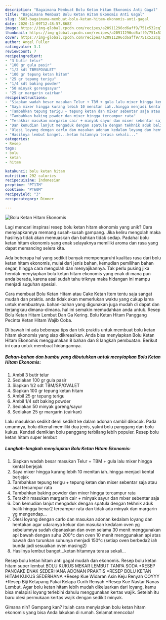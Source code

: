 ```yaml
---
description: "Bagaimana Membuat Bolu Ketan Hitam Ekonomis Anti Gagal"
title: "Bagaimana Membuat Bolu Ketan Hitam Ekonomis Anti Gagal"
slug: 3603-bagaimana-membuat-bolu-ketan-hitam-ekonomis-anti-gagal
date: 2020-11-09T12:48:57.868Z
image: https://img-global.cpcdn.com/recipes/a20911296cd6aff9/751x532cq70/bolu-ketan-hitam-ekonomis-foto-resep-utama.jpg
thumbnail: https://img-global.cpcdn.com/recipes/a20911296cd6aff9/751x532cq70/bolu-ketan-hitam-ekonomis-foto-resep-utama.jpg
cover: https://img-global.cpcdn.com/recipes/a20911296cd6aff9/751x532cq70/bolu-ketan-hitam-ekonomis-foto-resep-utama.jpg
author: Angel Fuller
ratingvalue: 3.1
reviewcount: 7
recipeingredient:
- "3 butir telur"
- "100 gr gula pasir"
- "1/2 sdt TBMSPOVALET"
- "100 gr tepung ketan hitam"
- "25 gr tepung terigu"
- "1/4 sdt baking powder"
- "50 minyak gorengsayur"
- "25 gr margarin cairkan"
recipeinstructions:
- "Siapkan wadah besar masukan Telur + TBM + gula lalu mixer hingga kental berjejak"
- "Saya mixer hingga kurang lebih 10 menitan iah..hingga menjadi kental berjejak"
- "Tambahkan tepung terigu + tepung ketan dan mixer sebentar saja atau asal tercampur rata"
- "Tambahkan baking powder dan mixer hingga tercampur rata"
- "Terakhir masukan margarin cair + minyak sayur dan mixer sebentar saja"
- "Dan kemudian lanjut mengaduk dengan spatula dengan tekhnik aduk balik hingga benar2 tercampur rata dan tidak ada minyak dan margarin yg mengendap..."
- "Olesi loyang dengan carlo dan masukan adonan kedalam loyang dan hentakan agar udaranya keluar dan masukan kedalam oven yg sebelumnya sudah dipanaskan dan oven selama 30 menit menggunakan api bawah dengan suhu 200°c dan oven 10 menit menggunakan api atas bawah dan turunkan suhunya menjadi 150°c (setiap oven berbeda2 iah bunda jadi sesuaikan oven masing2)"
- "Hasilnya lembut banget...ketan hitamnya terasa sekali..."
categories:
- Resep
tags:
- bolu
- ketan
- hitam

katakunci: bolu ketan hitam 
nutrition: 292 calories
recipecuisine: Indonesian
preptime: "PT17M"
cooktime: "PT60M"
recipeyield: "3"
recipecategory: Dinner

---
```



![Bolu Ketan Hitam Ekonomis](https://img-global.cpcdn.com/recipes/a20911296cd6aff9/751x532cq70/bolu-ketan-hitam-ekonomis-foto-resep-utama.jpg)

Lagi mencari inspirasi resep bolu ketan hitam ekonomis yang unik? Cara menyiapkannya memang susah-susah gampang. Jika keliru mengolah maka hasilnya tidak akan memuaskan dan bahkan tidak sedap. Padahal bolu ketan hitam ekonomis yang enak selayaknya memiliki aroma dan rasa yang dapat memancing selera kita.

Ada beberapa hal yang sedikit banyak mempengaruhi kualitas rasa dari bolu ketan hitam ekonomis, mulai dari jenis bahan, kemudian pemilihan bahan segar, hingga cara mengolah dan menyajikannya. Tak perlu pusing jika hendak menyiapkan bolu ketan hitam ekonomis yang enak di mana pun anda berada, karena asal sudah tahu triknya maka hidangan ini mampu menjadi suguhan spesial.

Cara membuat Bolu Ketan Hitam atau Cake Ketan Item tentu saja sangat mudah dan praktis. anda tidak akan memerlukan waktu yang cukup lama untuk membuatnya. bahan-bahan yang digunakan juga mudah di dapat dan terjangkau dimana-dimana. hal ini semakin memudahkan anda untuk. Resep Bolu Ketan Hitam Lembut Dan Ga Kering. Bolu Ketan Hitam Panggang Pecinta Ketan Hitam Wajib Coba.


Di bawah ini ada beberapa tips dan trik praktis untuk membuat bolu ketan hitam ekonomis yang siap dikreasikan. Anda bisa menyiapkan Bolu Ketan Hitam Ekonomis menggunakan 8 bahan dan 8 langkah pembuatan. Berikut ini cara untuk membuat hidangannya.

<!--inarticleads1-->

##### Bahan-bahan dan bumbu yang dibutuhkan untuk menyiapkan Bolu Ketan Hitam Ekonomis:

1. Ambil 3 butir telur
1. Sediakan 100 gr gula pasir
1. Siapkan 1/2 sdt TBM/SP/OVALET
1. Siapkan 100 gr tepung ketan hitam
1. Ambil 25 gr tepung terigu
1. Ambil 1/4 sdt baking powder
1. Sediakan 50 minyak goreng/sayur
1. Sediakan 25 gr margarin (cairkan)


Lalu masukkan sedikit demi sedikit ke dalam adonan sambil dikocok. Pada umumnya, bolu dikenal memiliki dua jenis, yakni bolu panggang dan bolu kukus. Kendati demikian bolu panggang terbilang lebih populer. Resep bolu ketan hitam super lembut 

<!--inarticleads2-->

##### Langkah-langkah menyiapkan Bolu Ketan Hitam Ekonomis:

1. Siapkan wadah besar masukan Telur + TBM + gula lalu mixer hingga kental berjejak
1. Saya mixer hingga kurang lebih 10 menitan iah..hingga menjadi kental berjejak
1. Tambahkan tepung terigu + tepung ketan dan mixer sebentar saja atau asal tercampur rata
1. Tambahkan baking powder dan mixer hingga tercampur rata
1. Terakhir masukan margarin cair + minyak sayur dan mixer sebentar saja
1. Dan kemudian lanjut mengaduk dengan spatula dengan tekhnik aduk balik hingga benar2 tercampur rata dan tidak ada minyak dan margarin yg mengendap...
1. Olesi loyang dengan carlo dan masukan adonan kedalam loyang dan hentakan agar udaranya keluar dan masukan kedalam oven yg sebelumnya sudah dipanaskan dan oven selama 30 menit menggunakan api bawah dengan suhu 200°c dan oven 10 menit menggunakan api atas bawah dan turunkan suhunya menjadi 150°c (setiap oven berbeda2 iah bunda jadi sesuaikan oven masing2)
1. Hasilnya lembut banget...ketan hitamnya terasa sekali...


Resep bolu ketan hitam anti gagal mudah dan ekonomis. Resep bolu ketan hitam super lembut BOLU KUKUS MEKAR LEMBUT TANPA SODA *RESEP PANCAKE ENAK SEDERHANA ADONAN PRAKTIS *RESEP BOLU KETAN HITAM KUKUS SEDERHANA *Resep Kue Widaran Asin Keju Renyah COYYY *Resep Biji Ketapang Pakai Kelapa Gurih Renyah *Resep Kue Nastar Nanas Lembut. Agar bolu ketan hitam lebih mudah dikeluarkan dari loyang, kamu bisa melapisi loyang terlebihi dahulu menggunakan kertas wajik. Setelah itu baru olesi permukaan kertas wajik dengan sedikit minyak. 

Gimana nih? Gampang kan? Itulah cara menyiapkan bolu ketan hitam ekonomis yang bisa Anda lakukan di rumah. Selamat mencoba!
